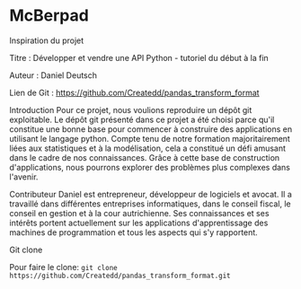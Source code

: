 # McBerpad
Inspiration du projet 

Titre : 
Développer et vendre une API Python - tutoriel du début à la fin

Auteur : 
Daniel Deutsch

Lien de Git : 
https://github.com/Createdd/pandas_transform_format

Introduction
Pour ce projet, nous voulions reproduire un dépôt git exploitable. Le dépôt git présenté dans ce projet a été choisi parce qu'il constitue une bonne base pour commencer à construire des applications en utilisant le langage python. Compte tenu de notre formation majoritairement liées aux statistiques et à la modélisation, cela a constitué un défi amusant dans le cadre de nos connaissances. 
Grâce à cette base de construction d'applications, nous pourrons explorer des problèmes plus complexes dans l'avenir. 

Contributeur
Daniel est entrepreneur, développeur de logiciels et avocat. Il a travaillé dans différentes entreprises informatiques, dans le conseil fiscal, le conseil en gestion et à la cour autrichienne. Ses connaissances et ses intérêts portent actuellement sur les applications d'apprentissage des machines de programmation et tous les aspects qui s'y rapportent.


Git clone 

Pour faire le clone: 
```git clone https://github.com/Createdd/pandas_transform_format.git``` 
